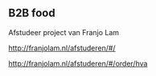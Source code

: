 ## B2B food

Afstudeer project van Franjo Lam

http://franjolam.nl/afstuderen/#/

http://franjolam.nl/afstuderen/#/order/hva
